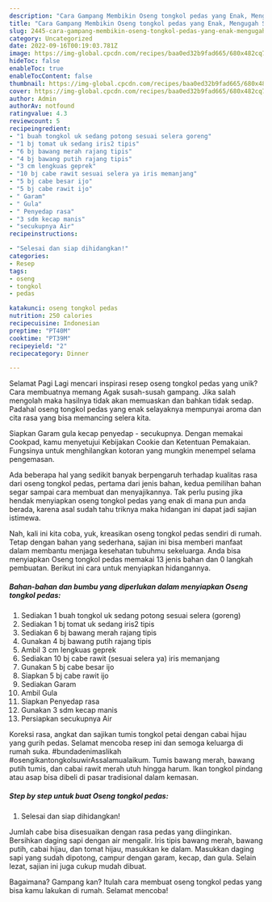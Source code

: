 ```yaml
---
description: "Cara Gampang Membikin Oseng tongkol pedas yang Enak, Mengugah Selera"
title: "Cara Gampang Membikin Oseng tongkol pedas yang Enak, Mengugah Selera"
slug: 2445-cara-gampang-membikin-oseng-tongkol-pedas-yang-enak-mengugah-selera
category: Uncategorized
date: 2022-09-16T00:19:03.781Z
image: https://img-global.cpcdn.com/recipes/baa0ed32b9fad665/680x482cq70/oseng-tongkol-pedas-foto-resep-utama.jpg
hideToc: false
enableToc: true
enableTocContent: false
thumbnail: https://img-global.cpcdn.com/recipes/baa0ed32b9fad665/680x482cq70/oseng-tongkol-pedas-foto-resep-utama.jpg
cover: https://img-global.cpcdn.com/recipes/baa0ed32b9fad665/680x482cq70/oseng-tongkol-pedas-foto-resep-utama.jpg
author: Admin
authorAv: notfound
ratingvalue: 4.3
reviewcount: 5
recipeingredient:
- "1 buah tongkol uk sedang potong sesuai selera goreng"
- "1 bj tomat uk sedang iris2 tipis"
- "6 bj bawang merah rajang tipis"
- "4 bj bawang putih rajang tipis"
- "3 cm lengkuas geprek"
- "10 bj cabe rawit sesuai selera ya iris memanjang"
- "5 bj cabe besar ijo"
- "5 bj cabe rawit ijo"
- " Garam"
- " Gula"
- " Penyedap rasa"
- "3 sdm kecap manis"
- "secukupnya Air"
recipeinstructions:

- "Selesai dan siap dihidangkan!"
categories:
- Resep
tags:
- oseng
- tongkol
- pedas

katakunci: oseng tongkol pedas 
nutrition: 250 calories
recipecuisine: Indonesian
preptime: "PT40M"
cooktime: "PT39M"
recipeyield: "2"
recipecategory: Dinner

---
```



Selamat Pagi Lagi mencari inspirasi resep oseng tongkol pedas yang unik? Cara membuatnya memang Agak susah-susah gampang. Jika salah mengolah maka hasilnya tidak akan memuaskan dan bahkan tidak sedap. Padahal oseng tongkol pedas yang enak selayaknya mempunyai aroma dan cita rasa yang bisa memancing selera kita.


Siapkan Garam gula kecap penyedap - secukupnya. Dengan memakai Cookpad, kamu menyetujui Kebijakan Cookie dan Ketentuan Pemakaian. Fungsinya untuk menghilangkan kotoran yang mungkin menempel selama pengemasan.

Ada beberapa hal yang sedikit banyak berpengaruh terhadap kualitas rasa dari oseng tongkol pedas, pertama dari jenis bahan, kedua pemilihan bahan segar sampai cara membuat dan menyajikannya. Tak perlu pusing jika hendak menyiapkan oseng tongkol pedas yang enak di mana pun anda berada, karena asal sudah tahu triknya maka hidangan ini dapat jadi sajian istimewa.


Nah, kali ini kita coba, yuk, kreasikan oseng tongkol pedas sendiri di rumah. Tetap dengan bahan yang sederhana, sajian ini bisa memberi manfaat dalam membantu menjaga kesehatan tubuhmu sekeluarga. Anda bisa menyiapkan Oseng tongkol pedas memakai 13 jenis bahan dan 0 langkah pembuatan. Berikut ini cara untuk menyiapkan hidangannya.

<!--inarticleads1-->

##### Bahan-bahan dan bumbu yang diperlukan dalam menyiapkan Oseng tongkol pedas:

1. Sediakan 1 buah tongkol uk sedang potong sesuai selera (goreng)
1. Sediakan 1 bj tomat uk sedang iris2 tipis
1. Sediakan 6 bj bawang merah rajang tipis
1. Gunakan 4 bj bawang putih rajang tipis
1. Ambil 3 cm lengkuas geprek
1. Sediakan 10 bj cabe rawit (sesuai selera ya) iris memanjang
1. Gunakan 5 bj cabe besar ijo
1. Siapkan 5 bj cabe rawit ijo
1. Sediakan  Garam
1. Ambil  Gula
1. Siapkan  Penyedap rasa
1. Gunakan 3 sdm kecap manis
1. Persiapkan secukupnya Air


Koreksi rasa, angkat dan sajikan tumis tongkol petai dengan cabai hijau yang gurih pedas. Selamat mencoba resep ini dan semoga keluarga di rumah suka. #bundadenimaslikah #osengikantongkolsuwirAssalamualaikum. Tumis bawang merah, bawang putih tumis, dan cabai rawit merah utuh hingga harum. Ikan tongkol pindang atau asap bisa dibeli di pasar tradisional dalam kemasan. 

<!--inarticleads2-->

##### Step by step untuk buat Oseng tongkol pedas:


1. Selesai dan siap dihidangkan!

Jumlah cabe bisa disesuaikan dengan rasa pedas yang diinginkan. Bersihkan daging sapi dengan air mengalir. Iris tipis bawang merah, bawang putih, cabai hijau, dan tomat hijau, masukkan ke dalam. Masukkan daging sapi yang sudah dipotong, campur dengan garam, kecap, dan gula. Selain lezat, sajian ini juga cukup mudah dibuat. 

Bagaimana? Gampang kan? Itulah cara membuat oseng tongkol pedas yang bisa kamu lakukan di rumah. Selamat mencoba!
